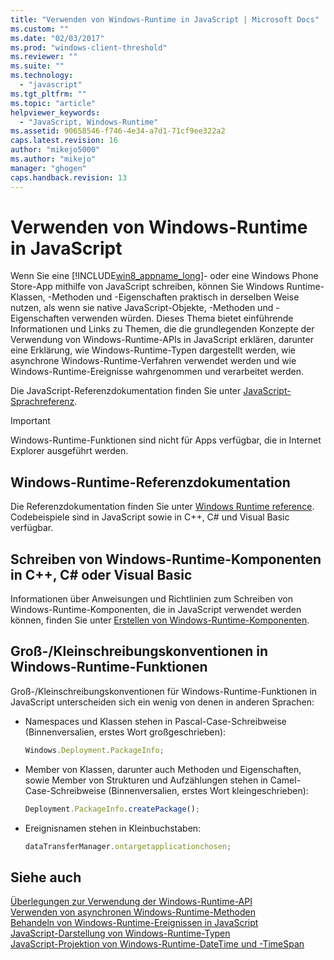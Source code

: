 ```yaml
---
title: "Verwenden von Windows-Runtime in JavaScript | Microsoft Docs"
ms.custom: ""
ms.date: "02/03/2017"
ms.prod: "windows-client-threshold"
ms.reviewer: ""
ms.suite: ""
ms.technology: 
  - "javascript"
ms.tgt_pltfrm: ""
ms.topic: "article"
helpviewer_keywords: 
  - "JavaScript, Windows-Runtime"
ms.assetid: 90658546-f746-4e34-a7d1-71cf9ee322a2
caps.latest.revision: 16
author: "mikejo5000"
ms.author: "mikejo"
manager: "ghogen"
caps.handback.revision: 13
---
```

# Verwenden von Windows-Runtime in JavaScript
Wenn Sie eine [!INCLUDE[win8_appname_long](../javascript/includes/win8-appname-long-md.md)]\- oder eine Windows Phone Store\-App mithilfe von JavaScript schreiben, können Sie Windows Runtime\-Klassen, \-Methoden und \-Eigenschaften praktisch in derselben Weise nutzen, als wenn sie native JavaScript\-Objekte, \-Methoden und \-Eigenschaften verwenden würden.  Dieses Thema bietet einführende Informationen und Links zu Themen, die die grundlegenden Konzepte der Verwendung von Windows\-Runtime\-APIs in JavaScript erklären, darunter eine Erklärung, wie Windows\-Runtime\-Typen dargestellt werden, wie asynchrone Windows\-Runtime\-Verfahren verwendet werden und wie Windows\-Runtime\-Ereignisse wahrgenommen und verarbeitet werden.  
  
 Die JavaScript\-Referenzdokumentation finden Sie unter [JavaScript\-Sprachreferenz](../javascript/javascript-language-reference.md).  
  
> [!IMPORTANT]
>  Windows\-Runtime\-Funktionen sind nicht für Apps verfügbar, die in Internet Explorer ausgeführt werden.  
  
## Windows\-Runtime\-Referenzdokumentation  
 Die Referenzdokumentation finden Sie unter [Windows Runtime reference](http://msdn.microsoft.com/de-de/8fe97dbf-8cd4-435f-b481-9e83d0519f9e).  Codebeispiele sind in JavaScript sowie in C\+\+, C\# und Visual Basic verfügbar.  
  
## Schreiben von Windows\-Runtime\-Komponenten in C\+\+, C\# oder Visual Basic  
 Informationen über Anweisungen und Richtlinien zum Schreiben von Windows\-Runtime\-Komponenten, die in JavaScript verwendet werden können, finden Sie unter [Erstellen von Windows\-Runtime\-Komponenten](http://msdn.microsoft.com/library/9a6b8f0a-7d5e-40a0-a9c5-a59b4908e133).  
  
## Groß\-\/Kleinschreibungskonventionen in Windows\-Runtime\-Funktionen  
 Groß\-\/Kleinschreibungskonventionen für Windows\-Runtime\-Funktionen in JavaScript unterscheiden sich ein wenig von denen in anderen Sprachen:  
  
-   Namespaces und Klassen stehen in Pascal\-Case\-Schreibweise \(Binnenversalien, erstes Wort großgeschrieben\):  
  
    ```javascript  
    Windows.Deployment.PackageInfo;  
    ```  
  
-   Member von Klassen, darunter auch Methoden und Eigenschaften, sowie Member von Strukturen und Aufzählungen stehen in Camel\-Case\-Schreibweise \(Binnenversalien, erstes Wort kleingeschrieben\):  
  
    ```javascript  
    Deployment.PackageInfo.createPackage();  
    ```  
  
-   Ereignisnamen stehen in Kleinbuchstaben:  
  
    ```javascript  
    dataTransferManager.ontargetapplicationchosen;  
    ```  
  
## Siehe auch  
 [Überlegungen zur Verwendung der Windows\-Runtime\-API](../jswinrt/considerations-when-using-the-windows-runtime-api.md)   
 [Verwenden von asynchronen Windows\-Runtime\-Methoden](../jswinrt/using-windows-runtime-asynchronous-methods.md)   
 [Behandeln von Windows\-Runtime\-Ereignissen in JavaScript](../jswinrt/handling-windows-runtime-events-in-javascript.md)   
 [JavaScript\-Darstellung von Windows\-Runtime\-Typen](../jswinrt/javascript-representation-of-windows-runtime-types.md)   
 [JavaScript\-Projektion von Windows\-Runtime\-DateTime und \-TimeSpan](../jswinrt/windows-runtime-datetime-and-timespan-representations.md)